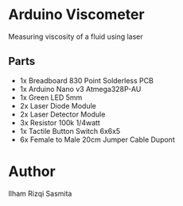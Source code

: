 # Arduino Viscometer
Measuring viscosity of a fluid using laser

## Parts
- 1x Breadboard 830 Point Solderless PCB
- 1x Arduino Nano v3 Atmega328P-AU
- 1x Green LED 5mm
- 2x Laser Diode Module
- 2x Laser Detector Module
- 3x Resistor 100k 1/4watt
- 1x Tactile Button Switch 6x6x5
- 6x Female to Male 20cm Jumper Cable Dupont

# Author
Ilham Rizqi Sasmita

